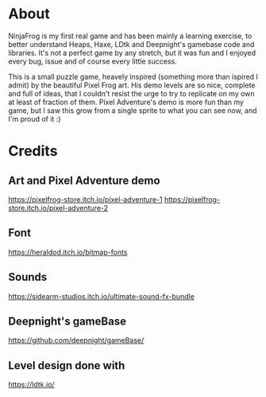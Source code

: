 # About

NinjaFrog is my first real game and has been mainly a learning exercise, to better understand Heaps, Haxe, LDtk and Deepnight's gamebase code and libraries.
It's not a perfect game by any stretch, but it was fun and I enjoyed every bug, issue and of course every little success.

This is a small puzzle game, heavely inspired (something more than ispired I admit) by the beautiful Pixel Frog art.
His demo levels are so nice, complete and full of ideas, that I couldn't resist the urge to try to replicate on my own at least of fraction of them.
Pixel Adventure's demo is more fun than my game, but I saw this grow from a single sprite to what you can see now, and I'm proud of it :)


# Credits

## Art and Pixel Adventure demo
https://pixelfrog-store.itch.io/pixel-adventure-1
https://pixelfrog-store.itch.io/pixel-adventure-2

## Font
https://heraldod.itch.io/bitmap-fonts

## Sounds
https://sidearm-studios.itch.io/ultimate-sound-fx-bundle

## Deepnight's gameBase
https://github.com/deepnight/gameBase/

## Level design done with
https://ldtk.io/

